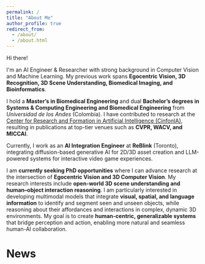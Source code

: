 ```yaml
---
permalink: /
title: "About Me"
author_profile: true
redirect_from: 
  - /about/
  - /about.html
---
```


Hi there!

I'm an AI Engineer & Researcher with strong background in Computer Vision and Machine Learning. My previous work spans **Egocentric Vision, 3D Recognition, 3D Scene Understanding, Biomedical Imaging, and Bioinformatics**.

I hold a **Master’s in Biomedical Engineering** and dual **Bachelor’s degrees in Systems & Computing Engineering and Biomedical Engineering** from *Universidad de los Andes* (Colombia). I have contributed to research at the [Center for Research and Formation in Artificial Intelligence (CinfonIA)](https://cinfonia.uniandes.edu.co/), resulting in publications at top-tier venues such as **CVPR, WACV, and MICCAI**.

Currently, I work as an **AI Integration Engineer** at **ReBlink** (Toronto), integrating diffusion-based generative AI for 2D/3D asset creation and LLM-powered systems for interactive video game experiences.

I am **currently seeking PhD opportunities** where I can advance research at the intersection of **Egocentric Vision and 3D Computer Vision**. My research interests include **open-world 3D scene understanding and human–object interaction reasoning**. I am particularly interested in developing multimodal models that integrate **visual, spatial, and language information** to identify and segment seen and unseen objects, while reasoning about their affordances and interactions in complex, dynamic 3D environments. My goal is to create **human-centric, generalizable systems** that bridge perception and action, enabling more natural and seamless human-AI collaboration.


News
======
